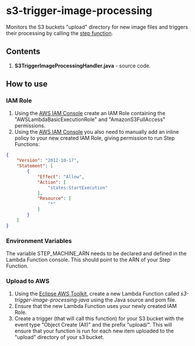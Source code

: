 # s3-trigger-image-processing

Monitors the S3 buckets "upload" directory for new image files and triggers their processing by calling the [step function](https://github.com/markwest1972/smart-security-camera/tree/master/aws-step-functions).

## Contents

1. **S3TriggerImageProcessingHandler.java** - source code.

## How to use

### IAM Role

1. Using the [AWS IAM Console](https://aws.amazon.com/console/) create an IAM Role containing the "AWSLambdaBasicExecutionRole" and "AmazonS3FullAccess" permissions.
2. Using the [AWS IAM Console](https://aws.amazon.com/console/) you also need to manually add an inline policy to your new created IAM Role, giving permission to run Step Functions:
```json
{
    "Version": "2012-10-17",
    "Statement": [
        {
            "Effect": "Allow",
            "Action": [
                "states:StartExecution"
            ],
            "Resource": [
                "*"
            ]
        }
    ]
}
```

### Environment Variables

The variable STEP_MACHINE_ARN needs to be declared and defined in the Lambda Function console.  This should point to the ARN of your Step Function.

### Upload to AWS

1. Using the [Eclipse AWS Toolkit](http://docs.aws.amazon.com/toolkit-for-eclipse/v1/user-guide/welcome.html), create a new Lambda Function called *s3-trigger-image-processing-java* using the Java source and pom file.
2. Ensure that the new Lambda Function uses your newly created IAM Role.
3. Create a trigger (that will call this function) for your S3 bucket with the event type "Object Create (All)" and the prefix "upload/". This will ensure that your function is run for each new item uploaded to the "upload" directory of your s3 bucket.
